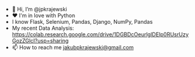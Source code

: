 - 👋 Hi, I’m @jpkrajewski
- ❤️ I'm in love with Python
- I know Flask, Selenium, Pandas, Django, NumPy, Pandas
- My recent Data Analysis: https://colab.research.google.com/drive/1DGBDcOeurlglDElp0RUsrUzyGozZGlcI?usp=sharing
- 📫 How to reach me jakubpkrajewski@gmail.com

<!---
jpkrajewski/jpkrajewski is a ✨ special ✨ repository because its `README.md` (this file) appears on your GitHub profile.
You can click the Preview link to take a look at your changes.
--->
